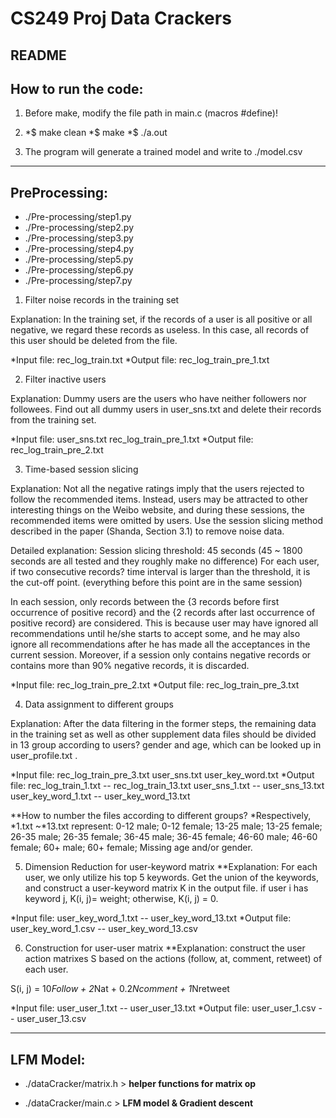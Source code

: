 # CS249 Proj Data Crackers

## README

## How to run the code:

1. Before make, modify the file path in main.c (macros #define)!

2.  *$ make clean
     *$ make
     *$ ./a.out

3. The program will generate a trained model and write to ./model.csv



***

## PreProcessing:

* ./Pre-processing/step1.py
* ./Pre-processing/step2.py
* ./Pre-processing/step3.py
* ./Pre-processing/step4.py
* ./Pre-processing/step5.py
* ./Pre-processing/step6.py
* ./Pre-processing/step7.py

1. Filter noise records in the training set

Explanation: In the training set, if the records of a user is all positive or all negative, we regard these records as useless. In this case, all records of this user should be deleted from the file.

*Input file: 	rec_log_train.txt
*Output file: 	rec_log_train_pre_1.txt


2. Filter inactive users

Explanation: Dummy users are the users who have neither followers nor followees. Find out all dummy users in user_sns.txt and delete their records from the training set.

*Input file:		user_sns.txt	rec_log_train_pre_1.txt
*Output file:	rec_log_train_pre_2.txt

      
3. Time-based session slicing

Explanation: Not all the negative ratings imply that the users rejected to follow the recommended items. Instead, users may be attracted to other interesting things on the Weibo website, and during these sessions, the recommended items were omitted by users. Use the session slicing method described in the paper (Shanda, Section 3.1) to remove noise data. 

Detailed explanation:
Session slicing threshold: 45 seconds (45 ~ 1800 seconds are all tested and they roughly make no difference)
For each user, if two consecutive records? time interval is larger than the threshold, it is the cut-off point. (everything before this point are in the same session)

In each session, only records between the {3 records before first occurrence of positive record} and the {2 records after last occurrence of positive record} are considered. This is because user may have ignored all recommendations until he/she starts to accept some, and he may also ignore all recommendations after he has made all the acceptances in the current session.
Moreover, if a session only contains negative records or contains more than 90% negative records, it is discarded.

*Input file:		rec_log_train_pre_2.txt
*Output file: 	rec_log_train_pre_3.txt


4. Data assignment to different groups

Explanation: After the data filtering in the former steps, the remaining data in the training set as well as other supplement data files should be divided in 13 group according to users? gender and age, which can be looked up in user_profile.txt .

*Input file:		rec_log_train_pre_3.txt		user_sns.txt	user_key_word.txt
*Output file:	rec_log_train_1.txt	--		rec_log_train_13.txt
				user_sns_1.txt		--		user_sns_13.txt
				user_key_word_1.txt	--		user_key_word_13.txt

**How to number the files according to different groups?
*Respectively, *1.txt ~*13.txt represent: 0-12 male; 0-12 female; 13-25 male; 13-25 female; 26-35 male; 26-35 female; 36-45 male; 36-45 female; 46-60 male; 46-60 female; 60+ male; 60+ female; Missing age and/or gender.
		
		

5. Dimension Reduction for user-keyword matrix
**Explanation: For each user, we only utilize his top 5 keywords. Get the union of the keywords, and construct a user-keyword matrix K in the output file. if user i has keyword j, K(i, j)= weight; otherwise, K(i, j) = 0.

*Input file:		user_key_word_1.txt	--	user_key_word_13.txt
*Output file:	user_key_word_1.csv	--	user_key_word_13.csv


6. Construction for user-user matrix
**Explanation: construct the user action matrixes S based on the actions (follow, at, comment, retweet) of each user.

S(i, j) = 10*Follow + 2*Nat + 0.2*Ncomment + 1*Nretweet

*Input file:		user_user_1.txt	--	user_user_13.txt
*Output file:	user_user_1.csv	--	user_user_13.csv



***

## LFM Model:

* ./dataCracker/matrix.h   > **helper functions for matrix op**

* ./dataCracker/main.c 	> **LFM model & Gradient descent**


